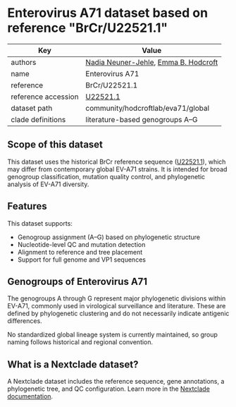 # Enterovirus A71 dataset based on reference "BrCr/U22521.1"

| Key                  | Value                                                                 |
|----------------------|-----------------------------------------------------------------------|
| authors              | [Nadia Neuner-Jehle](https://www.swisstph.ch/en/staff/profile/people/nadia-neuner-jehle), [Emma B. Hodcroft](http://emmahodcroft.com/)                                  |
| name                 | Enterovirus A71                                                       |
| reference            | BrCr/U22521.1                                                         |
| reference accession  | [U22521.1](https://www.ncbi.nlm.nih.gov/nuccore/U22521)               |
| dataset path         | community/hodcroftlab/eva71/global                                    |
| clade definitions    | literature-based genogroups A–G                                       |

## Scope of this dataset

This dataset uses the historical BrCr reference sequence ([U22521.1](https://www.ncbi.nlm.nih.gov/nuccore/U22521)), which may differ from contemporary global EV-A71 strains. It is intended for broad genogroup classification, mutation quality control, and phylogenetic analysis of EV-A71 diversity.

## Features

This dataset supports:

- Genogroup assignment (A–G) based on phylogenetic structure
- Nucleotide-level QC and mutation detection
- Alignment to reference and tree placement
- Support for full genome and VP1 sequences

## Genogroups of Enterovirus A71

The genogroups A through G represent major phylogenetic divisions within EV-A71, commonly used in virological surveillance and literature. These are defined by phylogenetic clustering and do not necessarily indicate antigenic differences.

No standardized global lineage system is currently maintained, so group naming follows historical and regional convention.

## What is a Nextclade dataset?

A Nextclade dataset includes the reference sequence, gene annotations, a phylogenetic tree, and QC configuration. Learn more in the [Nextclade documentation](https://docs.nextstrain.org/projects/nextclade/en/stable/user/datasets.html).